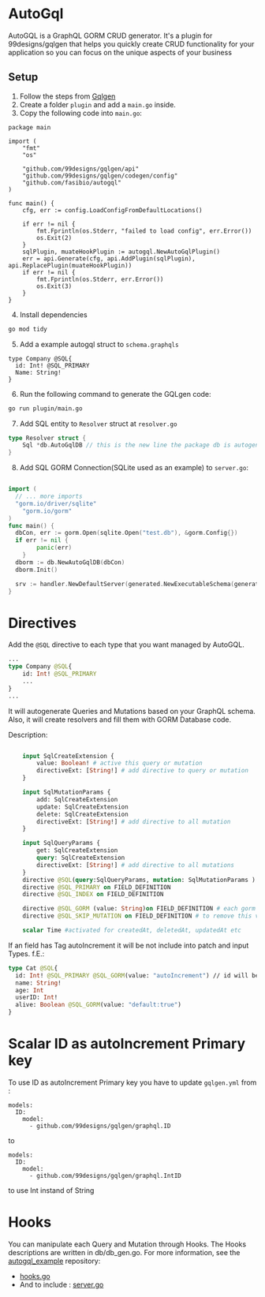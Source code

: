 # AutoGql

AutoGQL is a GraphQL GORM CRUD generator. It's a plugin for 99designs/gqlgen that helps you quickly create CRUD functionality for your application so you can focus on the unique aspects of your business

## Setup

1. Follow the steps from [Gqlgen](https://gqlgen.com)
2. Create a folder ```plugin``` and add a ```main.go``` inside. 
3. Copy the following code into ```main.go```: 
```golang
package main

import (
	"fmt"
	"os"

	"github.com/99designs/gqlgen/api"
	"github.com/99designs/gqlgen/codegen/config"
	"github.com/fasibio/autogql"
)

func main() {
	cfg, err := config.LoadConfigFromDefaultLocations()

	if err != nil {
		fmt.Fprintln(os.Stderr, "failed to load config", err.Error())
		os.Exit(2)
	}
	sqlPlugin, muateHookPlugin := autogql.NewAutoGqlPlugin()
	err = api.Generate(cfg, api.AddPlugin(sqlPlugin), api.ReplacePlugin(muateHookPlugin))
	if err != nil {
		fmt.Fprintln(os.Stderr, err.Error())
		os.Exit(3)
	}
}
```
4. Install dependencies
```bash
go mod tidy
```
5. Add a example autogql struct to ```schema.graphqls```

```gql
type Company @SQL{
  id: Int! @SQL_PRIMARY
  Name: String!
}
```

6. Run the following command to generate the GQLgen code:

```bash
go run plugin/main.go
```

7. Add SQL entity to ```Resolver``` struct at ```resolver.go```
```go
type Resolver struct {
	Sql *db.AutoGqlDB // this is the new line the package db is autogenerate by this plugin
}
```

8. Add SQL GORM Connection(SQLite used as an example) to ```server.go```:

```go

import (
  // ... more imports
  "gorm.io/driver/sqlite"
	"gorm.io/gorm"
)
func main() {
  dbCon, err := gorm.Open(sqlite.Open("test.db"), &gorm.Config{})
  if err != nil {
		panic(err)
	}
  dborm := db.NewAutoGqlDB(dbCon)
  dborm.Init()

  srv := handler.NewDefaultServer(generated.NewExecutableSchema(generated.Config{Resolvers: &graph.Resolver{Sql: &dborm} //.... <- here set dborm to resolver
}

```

# Directives
Add the ```@SQL``` directive to each type that you want managed by AutoGQL.

```graphql
...
type Company @SQL{
	id: Int! @SQL_PRIMARY
	...
}
...
```
It will autogenerate Queries and Mutations based on your GraphQL schema. Also, it will create resolvers and fill them with GORM Database code.

Description: 

```graphql

	input SqlCreateExtension {
		value: Boolean! # active this query or mutation
		directiveExt: [String!] # add directive to query or mutation
	}

	input SqlMutationParams {
		add: SqlCreateExtension
		update: SqlCreateExtension
		delete: SqlCreateExtension
		directiveExt: [String!] # add directive to all mutation
	}

	input SqlQueryParams {
		get: SqlCreateExtension
		query: SqlCreateExtension
		directiveExt: [String!] # add directive to all mutations
	}
	directive @SQL(query:SqlQueryParams, mutation: SqlMutationParams ) on OBJECT
	directive @SQL_PRIMARY on FIELD_DEFINITION
	directive @SQL_INDEX on FIELD_DEFINITION

	directive @SQL_GORM (value: String)on FIELD_DEFINITION # each gorm command ==> not all useable at the moment pls open issue if you find one
	directive @SQL_SKIP_MUTATION on FIELD_DEFINITION # to remove this value from input and patch generated Inputs

	scalar Time #activated for createdAt, deletedAt, updatedAt etc

```

If an field has Tag autoIncrement it will be not include into patch and input Types. 
f.E.: 
```graphql
type Cat @SQL{
  id: Int! @SQL_PRIMARY @SQL_GORM(value: "autoIncrement") // id will be removed from add and patch types
  name: String!
  age: Int
  userID: Int!
  alive: Boolean @SQL_GORM(value: "default:true")
}

```


# Scalar ID as autoIncrement Primary key
To use ID as autoIncrement Primary key you have to update ```gqlgen.yml```
from : 
```
models:
  ID:
    model:
      - github.com/99designs/gqlgen/graphql.ID
```
to 
```
models:
  ID:
    model:
      - github.com/99designs/gqlgen/graphql.IntID
```

to use Int instand of String


# Hooks 

You can manipulate each Query and Mutation through Hooks. The Hooks descriptions are written in db/db_gen.go. For more information, see the [autogql_example](https://github.com/fasibio/autogql_example) repository:


 - [hooks.go](https://github.com/fasibio/autogql_example/blob/main/hooks.go)
 - And to include : [server.go](https://github.com/fasibio/autogql_example/blob/main/server.go#L29-L33)





